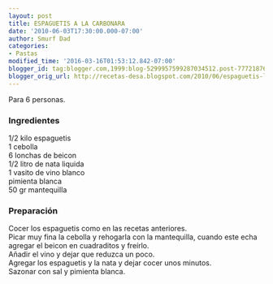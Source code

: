 ```yaml
---
layout: post
title: ESPAGUETIS A LA CARBONARA
date: '2010-06-03T17:30:00.000-07:00'
author: Smurf Dad
categories:
- Pastas
modified_time: '2016-03-16T01:53:12.842-07:00'
blogger_id: tag:blogger.com,1999:blog-5299957599287034512.post-7772187657215752085
blogger_orig_url: http://recetas-desa.blogspot.com/2010/06/espaguetis-la-carbonara.html
---
```


Para 6 personas.<br><h3>Ingredientes</h3><p>1/2 kilo espaguetis<br/>1 cebolla<br/>6 lonchas de beicon<br/>1/2 litro de nata liquida<br/>1 vasito de vino blanco<br/>pimienta blanca<br/>50 gr mantequilla<br/></p><h3>Preparaci&oacute;n</h3><p>Cocer los espaguetis como en las recetas anteriores.<br/>Picar muy fina la cebolla y rehogarla con la mantequilla, cuando este echa agregar el beicon en cuadraditos y fre&iacute;rlo.<br/>A&ntilde;adir el vino y dejar que reduzca un poco.<br/>Agregar los espaguetis y la nata y dejar cocer unos minutos.<br/>Sazonar con sal y pimienta blanca.<br/></p>